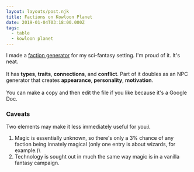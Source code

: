 ```yaml
---
layout: layouts/post.njk
title: Factions on Kowloon Planet
date: 2019-01-04T03:18:00.000Z
tags:
  - table
  - kowloon planet
---
```

I made a [faction generator](https://docs.google.com/document/d/12msnB7Jky8AKm_qQEP6f64XHtKMYlZBKC3w_pvhp4uA/edit?usp=sharing) for my sci-fantasy setting. I'm proud of it. It's neat.\
\
It has **types**, **traits**, **connections**, and **conflict**. Part of it doubles as an NPC generator that creates **appearance**, **personality**, **motivation**.\
\
You can make a copy and then edit the file if you like because it's a Google Doc.

### Caveats

Two elements may make it less immediately useful for you:\
1. Magic is essentially unknown, so there's only a 3% chance of any faction being innately magical (only one entry is about wizards, for example.)\
2. Technology is sought out in much the same way magic is in a vanilla fantasy campaign.
